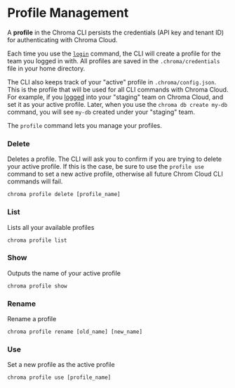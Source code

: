 # Profile Management

A **profile** in the Chroma CLI persists the credentials (API key and tenant ID) for authenticating with Chroma Cloud.

Each time you use the [`login`](./login) command, the CLI will create a profile for the team you logged in with. All profiles are saved in the `.chroma/credentials` file in your home directory.

The CLI also keeps track of your "active" profile in `.chroma/config.json`. This is the profile that will be used for all CLI commands with Chroma Cloud. For example, if you [logged](./login) into your "staging" team on Chroma Cloud, and set it as your active profile. Later, when you use the `chroma db create my-db` command, you will see `my-db` created under your "staging" team.

The `profile` command lets you manage your profiles.

### Delete

Deletes a profile. The CLI will ask you to confirm if you are trying to delete your active profile. If this is the case, be sure to use the `profile use` command to set a new active profile, otherwise all future Chrom Cloud CLI commands will fail.

```terminal
chroma profile delete [profile_name]
```

### List

Lists all your available profiles

```terminal
chroma profile list
```

### Show

Outputs the name of your active profile

```termnial
chroma profile show
```

### Rename

Rename a profile

```termnial
chroma profile rename [old_name] [new_name]
```

### Use

Set a new profile as the active profile

```terminal
chroma profile use [profile_name]
```

